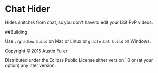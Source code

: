 # Chat Hider

Hides snitches from chat, so you don't have to edit your l33t PvP videos.

##Building

Use `./gradlew build` on Mac or Linux or `gradle.bat build` on Windows.

Copyright © 2015 Austin Fuller

Distributed under the Eclipse Public License either version 1.0 or (at
your option) any later version.
